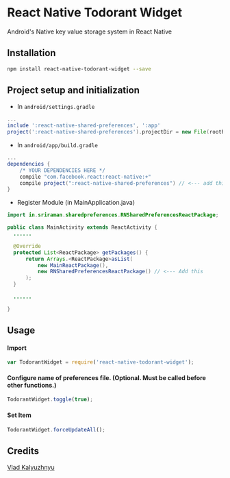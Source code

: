 # React Native Todorant Widget

Android's Native key value storage system in React Native

## Installation

```bash
npm install react-native-todorant-widget --save
```

## Project setup and initialization


* In `android/settings.gradle`

```gradle
...
include ':react-native-shared-preferences', ':app'
project(':react-native-shared-preferences').projectDir = new File(rootProject.projectDir, '../node_modules/react-native-shared-preferences/android')
```

* In `android/app/build.gradle`

```gradle
...
dependencies {
    /* YOUR DEPENDENCIES HERE */
    compile "com.facebook.react:react-native:+"
    compile project(":react-native-shared-preferences") // <--- add this
}

```

* Register Module (in MainApplication.java)

```java
import in.sriraman.sharedpreferences.RNSharedPreferencesReactPackage;  // <--- import

public class MainActivity extends ReactActivity {
  ......

  @Override
  protected List<ReactPackage> getPackages() {
      return Arrays.<ReactPackage>asList(
          new MainReactPackage(),
          new RNSharedPreferencesReactPackage() // <--- Add this
      );
  }

  ......

}
```


## Usage

#### Import

```javascript
var TodorantWidget = require('react-native-todorant-widget');
```

#### Configure name of preferences file. (Optional. Must be called before other functions.)

```javascript
TodorantWidget.toggle(true);
```

#### Set Item

```javascript
TodorantWidget.forceUpdateAll();
```

## Credits

[Vlad Kalyuzhnyu](https://github.com/androidovshchik)
